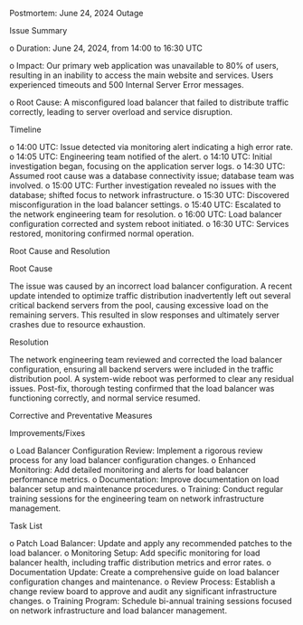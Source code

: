
Postmortem: June 24, 2024 Outage

Issue Summary

o Duration: June 24, 2024, from 14:00 to 16:30 UTC

o Impact: Our primary web application was unavailable to 80% of users, resulting in an inability to access the main website and services. Users experienced timeouts and 500 Internal Server Error messages.

o Root Cause: A misconfigured load balancer that failed to distribute traffic correctly, leading to server overload and service disruption.

Timeline

o 14:00 UTC: Issue detected via monitoring alert indicating a high error rate.
o 14:05 UTC: Engineering team notified of the alert.
o 14:10 UTC: Initial investigation began, focusing on the application server logs.
o 14:30 UTC: Assumed root cause was a database connectivity issue; database team was involved.
o 15:00 UTC: Further investigation revealed no issues with the database; shifted focus to network infrastructure.
o 15:30 UTC: Discovered misconfiguration in the load balancer settings.
o 15:40 UTC: Escalated to the network engineering team for resolution.
o 16:00 UTC: Load balancer configuration corrected and system reboot initiated.
o 16:30 UTC: Services restored, monitoring confirmed normal operation.

Root Cause and Resolution

Root Cause

The issue was caused by an incorrect load balancer configuration. A recent update intended to optimize traffic distribution inadvertently left out several critical backend servers from the pool, causing excessive load on the remaining servers. This resulted in slow responses and ultimately server crashes due to resource exhaustion.

Resolution

The network engineering team reviewed and corrected the load balancer configuration, ensuring all backend servers were included in the traffic distribution pool. A system-wide reboot was performed to clear any residual issues. Post-fix, thorough testing confirmed that the load balancer was functioning correctly, and normal service resumed.

Corrective and Preventative Measures

Improvements/Fixes

o Load Balancer Configuration Review: Implement a rigorous review process for any load balancer configuration changes.
o Enhanced Monitoring: Add detailed monitoring and alerts for load balancer performance metrics.
o Documentation: Improve documentation on load balancer setup and maintenance procedures.
o Training: Conduct regular training sessions for the engineering team on network infrastructure management.

Task List

o Patch Load Balancer: Update and apply any recommended patches to the load balancer.
o Monitoring Setup: Add specific monitoring for load balancer health, including traffic distribution metrics and error rates.
o Documentation Update: Create a comprehensive guide on load balancer configuration changes and maintenance.
o Review Process: Establish a change review board to approve and audit any significant infrastructure changes.
o Training Program: Schedule bi-annual training sessions focused on network infrastructure and load balancer management.
